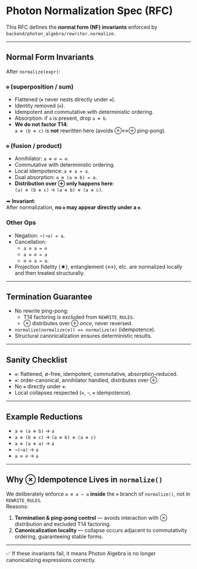 # Photon Normalization Spec (RFC)

This RFC defines the **normal form (NF) invariants** enforced by `backend/photon_algebra/rewriter.normalize`.

---

## Normal Form Invariants

After `normalize(expr)`:

### `⊕` (superposition / sum)
- Flattened (`⊕` never nests directly under `⊕`).
- Identity removed (`∅`).
- Idempotent and commutative with deterministic ordering.
- Absorption: if `a` is present, drop `a ⊗ b`.
- **We do not factor T14**:  
  `a ⊕ (b ⊗ c)` is **not** rewritten here (avoids ⊗↔⊕ ping-pong).

### `⊗` (fusion / product)
- Annihilator: `a ⊗ ∅ = ∅`.
- Commutative with deterministic ordering.
- Local idempotence: `a ⊗ a = a`.
- Dual absorption: `a ⊗ (a ⊕ b) = a`.
- **Distribution over ⊕ only happens here**:  
  `(a) ⊗ (b ⊕ c)` → `(a ⊗ b) ⊕ (a ⊗ c)`.

➡ **Invariant**:  
After normalization, **no `⊕` may appear directly under a `⊗`**.

### Other Ops
- Negation: `¬(¬a) = a`.
- Cancellation:  
  - `a ⊖ a = ∅`  
  - `a ⊖ ∅ = a`  
  - `∅ ⊖ a = a`.
- Projection fidelity (★), entanglement (↔), etc. are normalized locally and then treated structurally.

---

## Termination Guarantee

- No rewrite ping-pong:
  - T14 factoring is excluded from `REWRITE_RULES`.
  - ⊗ distributes over ⊕ *once*, never reversed.
- `normalize(normalize(e)) == normalize(e)` (idempotence).
- Structural canonicalization ensures deterministic results.

---

## Sanity Checklist

- `⊕`: flattened, ∅-free, idempotent, commutative, absorption-reduced.
- `⊗`: order-canonical, annihilator handled, distributes over ⊕.
- No `⊕` directly under `⊗`.
- Local collapses respected (`⊖`, `¬`, `⊗` idempotence).

---

## Example Reductions

- `a ⊕ (a ⊗ b)` → `a`  
- `a ⊗ (b ⊕ c)` → `(a ⊗ b) ⊕ (a ⊗ c)`  
- `a ⊗ (a ⊕ a)` → `a`  
- `¬(¬a)` → `a`  
- `a ⊖ ∅` → `a`  

---

## Why ⊗ Idempotence Lives in `normalize()`

We deliberately enforce `a ⊗ a → a` **inside** the `⊗` branch of `normalize()`, not in `REWRITE_RULES`.  
Reasons:
1. **Termination & ping-pong control** — avoids interaction with ⊗ distribution and excluded T14 factoring.
2. **Canonicalization locality** — collapse occurs adjacent to commutativity ordering, guaranteeing stable forms.

---

✅ If these invariants fail, it means Photon Algebra is no longer canonicalizing expressions correctly.